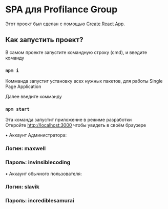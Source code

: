 # SPA для Profilance Group

Этот проект был сделан с помощью [Create React App](https://github.com/facebook/create-react-app).

## Как запустить проект? 

В самом проекте запустите командную строку (cmd), и введите команду 

### `npm i`

Комманда запустит установку всех нужных пакетов, для работы Single Page Application

Далее введите комманду

### `npm start`

Эта команда запустит приложение в режиме разработки\
Откройте [http://localhost:3000](http://localhost:3000) чтобы увидеть в своём браузере

• Аккаунт Администратора:
### Логин: maxwell
### Пароль: invinsiblecoding

• Аккаунт обычного пользователя:
### Логин: slavik
### Пароль: incrediblesamurai


